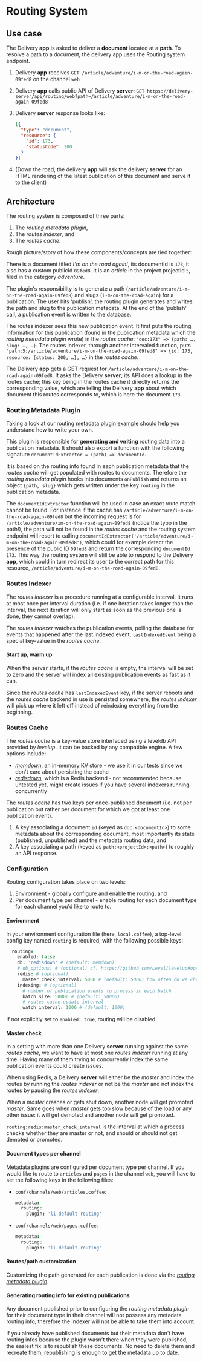 # Routing System

## Use case

The Delivery **app** is asked to deliver a **document** located at a **path**. To resolve a path to a document, the delivery app uses the Routing system endpoint.

1. Delivery **app** receives `GET /article/adventure/i-m-on-the-road-again-09fed8` on the channel `web`
1. Delivery **app** calls public API of Delivery **server**: `GET https://delivery-server/api/routing/web?path=/article/adventure/i-m-on-the-road-again-09fed8`
1. Delivery **server** response looks like:

    ```json
    [{
      "type": "document",
      "resource": {
        "id": 173,
        "statusCode": 200
      }
    }]
    ```

1. (Down the road, the delivery **app** will ask the delivery **server** for an HTML rendering of the latest publication of this document and serve it to the client)

## Architecture

The routing system is composed of three parts:

1. The *routing metadata plugin*,
1. The *routes indexer*, and
1. The *routes cache*.

Rough picture/story of how these components/concepts are tied together:

There is a document titled *I'm on the road again!*, its documentId is `173`, it also has a custom publicId `09fed8`. It is an *article* in the project projectId `5`, filed in the category *adventure*.

The plugin's responsibility is to generate a path (`/article/adventure/i-m-on-the-road-again-09fed8`) and slugs (`i-m-on-the-road-again`) for a publication. The user hits 'publish', the routing plugin generates and writes the path and slug to the publication metadata. At the end of the 'publish' call, a publication event is written to the database.

The routes indexer sees this new publication event. It first puts the routing information for this publication (found in the publication metadata which the *routing metadata plugin* wrote) in the *routes cache*: `"doc:173" => {path: …, slug: …, …}`. The routes indexer, through another intervaled function, puts `"path:5:/article/adventure/i-m-on-the-road-again-09fed8" => {id: 173, resource: {status: 200, …}, …}` in the *routes cache*.

The Delivery **app** gets a GET request for `/article/adventure/i-m-on-the-road-again-09fed8`. It asks the Delivery **server**; its API does a lookup in the routes cache; this key being in the routes cache it directly returns the corresponding value, which are telling the Delivery **app** about which document this routes corresponds to, which is here the document `173`.


### Routing Metadata Plugin

Taking a look at our [routing metadata plugin example](https://github.com/upfrontIO/livingdocs-server/blob/master/plugins/metadata/li-default-routing.js) should help you understand how to write your own.

This plugin is responsible for **generating and writing** routing data into a publication metadata. It should also export a function with the following signature `documentIdExtractor = (path) => documentId`.

It is based on the routing info found in each publication metadata that the *routes cache* will get populated with routes to documents. Therefore the *routing metadata plugin* hooks into documents `onPublish` and returns an object `{path, slug}` which gets written under the key `routing` in the publication metadata.

The `documentIdExtractor` function will be used in case an exact route match cannot be found. For instance if the cache has `/article/adventure/i-m-on-the-road-again-09fed8` but the incoming request is for `/article/adventure/im-on-the-road-again-09fed8` (notice the typo in the path!), the path will not be found in the *routes cache* and the routing system endpoint will resort to calling `documentIdExtractor('/article/adventure/i-m-on-the-road-again-09fed8')`, which could for example detect the presence of the public ID `09fed8` and return the corresponding `documentId` `173`. This way the routing system will still be able to respond to the Delivery **app**, which could in turn redirect its user to the correct path for this resource, `/article/adventure/i-m-on-the-road-again-09fed8`.

### Routes Indexer

The *routes indexer* is a procedure running at a configurable interval. It runs at most once per interval duration (i.e. if one iteration takes longer than the interval, the next iteration will only start as soon as the previous one is done, they cannot overlap).

The *routes indexer* watches the publication events, polling the database for events that happened after the last indexed event, `lastIndexedEvent` being a special key-value in the *routes cache*.

#### Start up, warm up

When the server starts, if the *routes cache* is empty, the interval will be set to zero and the server will index all existing publication events as fast as it can.

Since the *routes cache* has `lastIndexedEvent` key, if the server reboots and the *routes cache* backend in use is persisted somewhere, the *routes indexer* will pick up where it left off instead of reindexing everything from the beginning.

### Routes Cache

The *routes cache* is a key-value store interfaced using a leveldb API provided by *levelup*. It can be backed by any compatible engine. A few options include:

* [*memdown*](https://github.com/level/memdown), an in-memory KV store - we use it in our tests since we don't care about persisting the cache
* [*redisdown*](https://github.com/hmalphettes/redisdown), which is a Redis backend - not recommended because untested yet, might create issues if you have several indexers running concurrently

The *routes cache* has two keys per once-published document (i.e. not per publication but rather per document for which we got at least one publication event).

1. A key associating a document `id` (keyed as `doc:<documentId>`) to some metadata about the corresponding document, most importantly its state (published, unpublished) and the metadata routing data, and
1. A key associating a path (keyed as `path:<projectId>:<path>`) to roughly an API response.

### Configuration

Routing configuration takes place on two levels:

1. Environment - globally configure and enable the routing, and
1. Per document type per channel - enable routing for each document type for each channel you'd like to route to.

#### Environment

In your environment configuration file (here, `local.coffee`), a top-level config key named `routing` is required, with the following possible keys:

```coffee
  routing:
    enabled: false
    db: 'redisdown' # (default: memdown)
    # db_options: # (optional) cf. https://github.com/Level/levelup#options
    redis: # (optional)
      master_check_interval: 5000 # (default: 5000) how often do we check if we're the master
    indexing: # (optional)
      # number of publication events to process in each batch
      batch_size: 50000 # (default: 50000)
      # routes cache update interval
      watch_interval: 1000 # (default: 1000)
```

If not explicitly set to `enabled: true`, routing will be disabled.

#### Master check

In a setting with more than one Delivery **server** running against the same *routes cache*, we want to have at most one *routes indexer* running at any time. Having many of them trying to concurrently index the same publication events could create issues.

When using Redis, a Delivery **server** will either be the *master* and index the routes by running the *routes indexer* or not be the *master* and not index the routes by pausing the *routes indexer*.

When a *master* crashes or gets shut down, another node will get promoted *master*. Same goes when *master* gets too slow because of the load or any other issue: it will get demoted and another node will get promoted.

`routing:redis:master_check_interval` is the interval at which a process checks whether they are master or not, and should or should not get demoted or promoted.

#### Document types per channel

Metadata plugins are configured per document type per channel. If you would like to route to `articles` and `pages` in the channel `web`, you will have to set the following keys in the following files:

* `conf/channels/web/articles.coffee`:

    ```coffee
    metadata:
      routing:
        plugin: 'li-default-routing'
    ```

* `conf/channels/web/pages.coffee`:

    ```coffee
    metadata:
      routing:
        plugin: 'li-default-routing'
    ```

#### Routes/path customization

Customizing the path generated for each publication is done via the [*routing metadata plugin*](#routing-metadata-plugin).

#### Generating routing info for existing publications

Any document published prior to configuring the *routing metadata plugin* for their document type in their channel will not possess any metadata routing info, therefore the indexer will not be able to take them into account.

If you already have published documents but their metadata don't have routing infos because the plugin wasn't there when they were published, the easiest fix is to republish these documents. No need to delete them and recreate them, republishing is enough to get the metadata up to date.
